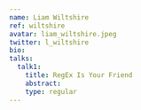 ```yaml
---
name: Liam Wiltshire
ref: wiltshire
avatar: liam_wiltshire.jpeg
twitter: l_wiltshire
bio:
talks:
  talk1:
    title: RegEx Is Your Friend
    abstract:
    type: regular
---
```

